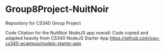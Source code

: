 # Group8Project-NuitNoir

Repository for CS340 Group Project

Code Citation for the NuitNoir NodeJS app overall:
Code copied and adapted heavily from CS340 NodeJS Starter App
https://github.com/osu-cs340-ecampus/nodejs-starter-app
